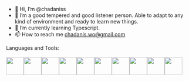 - 👋 Hi, I’m @chadaniss
- 👀 I’m a good tempered and good listener person. Able to adapt to any kind of environment and ready to learn new things.
- 🌱 I’m currently learning Typescript.
- 📫 How to reach me chadanis.wo@gmail.com

Languages and Tools:
<br/><br/>
<img src="https://user-images.githubusercontent.com/109780448/203208562-99b9e66b-b3a5-4309-93d2-cad60a430176.svg" width="48"><img src="https://user-images.githubusercontent.com/109780448/203208571-e3d52852-b0d2-4072-aa20-74eda7736d62.svg" width="48"><img src="https://user-images.githubusercontent.com/109780448/203208754-89539ded-d765-46a4-9e44-16cc8f03c3e7.svg" width="48"><img src="https://user-images.githubusercontent.com/109780448/203208581-134cb195-bc5f-4962-9446-8fbf3f3d6ea2.svg" width="48"><img src="https://user-images.githubusercontent.com/109780448/203208623-aa56f340-73db-408b-8551-6b8dc5b70527.svg" width="48"><img src="https://user-images.githubusercontent.com/109780448/203208611-3d0c4004-bb3d-4751-8bdb-a13b28c938b2.svg" width="48"><img src="https://user-images.githubusercontent.com/109780448/203208712-c92d857f-c4e3-415b-a980-ca500737de05.svg" width="48"><img src="https://user-images.githubusercontent.com/109780448/203208801-0cceb00d-7122-4803-9c78-29b905871663.svg" width="48"><img src="https://user-images.githubusercontent.com/109780448/203208816-7512ce24-424a-4f09-b781-ccfa9e67ba86.svg" width="48"><img src="https://user-images.githubusercontent.com/109780448/203206401-979d9e12-1fe8-42bf-be4d-29ed53299ad5.svg" width="48">



<!---
chadaniss/chadaniss is a ✨ special ✨ repository because its `README.md` (this file) appears on your GitHub profile.
You can click the Preview link to take a look at your changes.
--->
